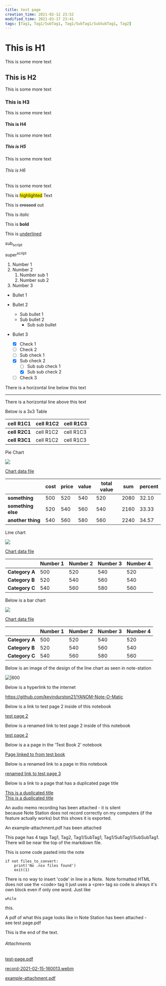 ```yaml
---
title: test page
creation_time: 2021-02-12 23:52
modified_time: 2021-03-17 23:41
tags: [Tag1, Tag1/SubTag1, Tag1/SubTag1/SubSubTag1, Tag2]
---
```


# This is H1

This is some more text

## This is H2

This is some more text

### This is H3

This is some more text

#### This is H4

This is some more text

##### This is H5

This is some more text

###### This is H6

This is some more text

This is <span style="background-color: #fff001;">highlighted</span> Text

This is <span style="text-decoration: line-through;">crossed</span> out

This is *italic*

This is **bold**

This is <u>underlined</u>

sub<sub>script</sub>

super<sup>script</sup>

1.  Number 1
2.  Number 2
    1.  Number sub 1
    2.  Number sub 2
3.  Number 3

-   Bullet 1
-   Bullet 2
    -   Sub bullet 1
    -   Sub bullet 2
        -   Sub sub bullet 
-   Bullet 3

	- [x] Check 1    
	- [ ] Check 2    
	- [ ] Sub check 1    
	- [x] Sub check 2    
		- [ ] Sub sub check 1    
		- [x] Sub sub check 2    
	- [ ] Check 3    

There is a horizontal line below this text

------------------------------------------------------------------------

There is a horizontal line above this text

Below is a 3x3 Table

| **cell R1C1** | **cell R1C2** | **cell R1C3** |
|---------------|---------------|---------------|
| **cell R2C1** | cell R1C2     | cell R1C3     |
| **cell R3C1** | cell R1C2     | cell R1C3     |

Pie Chart

![](attachments/140440187260832.png)

[Chart data file](attachments/140440187260832.csv)

|                    | **cost** | **price** | **value** | **total value** | **sum** | **percent** |
|--------------------|----------|-----------|-----------|-----------------|---------|-------------|
| **something**      | 500      | 520       | 540       | 520             | 2080    | 32.10       |
| **something else** | 520      | 540       | 560       | 540             | 2160    | 33.33       |
| **another thing**  | 540      | 560       | 580       | 560             | 2240    | 34.57       |

Line chart

![](attachments/140440188210624.png)

[Chart data file](attachments/140440188210624.csv)

|                | **Number 1** | **Number 2** | **Number 3** | **Number 4** |
|----------------|--------------|--------------|--------------|--------------|
| **Category A** | 500          | 520          | 540          | 520          |
| **Category B** | 520          | 540          | 560          | 540          |
| **Category C** | 540          | 560          | 580          | 560          |

Below is a bar chart

![](attachments/140440205643680.png)

[Chart data file](attachments/140440205643680.csv)

|                | **Number 1** | **Number 2** | **Number 3** | **Number 4** |
|----------------|--------------|--------------|--------------|--------------|
| **Category A** | 500          | 520          | 540          | 520          |
| **Category B** | 520          | 540          | 560          | 540          |
| **Category C** | 540          | 560          | 580          | 560          |

Below is an image of the design of the line chart as seen in note-station

![|600](attachments/787491613404344687.png)

Below is a hyperlink to the internet

<https://github.com/kevindurston21/YANOM-Note-O-Matic>

Below is a link to test page 2 inside of this notebook

[test page 2](../test/test-page-2.md)

Below is a renamed link to test page 2 inside of this notebook

[test page 2](../test/test-page-2.md)

Below is a a page in the 'Test Book 2' notebook

[Page linked to from test book](../test-book-2/page-linked-to-from-test-book.md)

Below is a renamed link to a page in this notebook

[renamed link to test page 3](notestation://remote/self/1026_1LRHUFL5U57TP9HI6RDC41U7LG)

Below is a link to a page that has a duplicated page title

[This is a duplicated title](../test-book-2/this-is-a-duplicated-title.md)  
[This is a duplicated title](../test-book-2/this-is-a-duplicated-title.md)  

An audio memo recording has been attached - it is silent because Note Station does not record correctly on my computers (if the feature actually works) but this shows it is exported.

An example-attachment.pdf has been attached

This page has 4 tags Tag1, Tag2, Tag1/SubTag1, Tag1/SubTag1/SubSubTag1. There will be near the top of the markdown file.

This is some code pasted into the note

```
if not files_to_convert:
    print('No .nsx files found')
    exit(1)
```

There is no way to insert 'code' in line in a Note.  Note formatted HTML does not use the &lt;code&gt; tag it just uses a &lt;pre&gt; tag so code is always it's own block even if only one word. Just like

```
while
```

this.

A pdf of what this page looks like in Note Station has been attached - see test page.pdf

This is the end of the text.

###### Attachments

[test-page.pdf](attachments/test-page.pdf)

[record-2021-02-15-160013.webm](attachments/record-2021-02-15-160013.webm)

[example-attachment.pdf](attachments/example-attachment.pdf)

